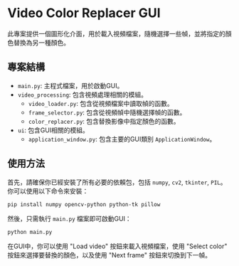 # Video Color Replacer GUI

此專案提供一個圖形化介面，用於載入視頻檔案，隨機選擇一些幀，並將指定的顏色替換為另一種顏色。

## 專案結構

- `main.py`: 主程式檔案，用於啟動GUI。
- `video_processing`: 包含視頻處理相關的模組。
  - `video_loader.py`: 包含從視頻檔案中讀取幀的函數。
  - `frame_selector.py`: 包含從視頻幀中隨機選擇幀的函數。
  - `color_replacer.py`: 包含替換影像中指定顏色的函數。
- `ui`: 包含GUI相關的模組。
  - `application_window.py`: 包含主要的GUI類別 `ApplicationWindow`。

## 使用方法

首先，請確保你已經安裝了所有必要的依賴包，包括 `numpy`, `cv2`, `tkinter`, `PIL`。你可以使用以下命令來安裝：

```
pip install numpy opencv-python python-tk pillow
```

然後，只需執行 `main.py` 檔案即可啟動GUI：

```
python main.py
```

在GUI中，你可以使用 "Load video" 按鈕來載入視頻檔案，使用 "Select color" 按鈕來選擇要替換的顏色，以及使用 "Next frame" 按鈕來切換到下一幀。

